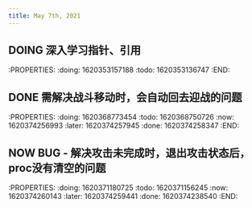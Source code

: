 ```yaml
---
title: May 7th, 2021
---
```


## DOING 深入学习指针、引用
:PROPERTIES:
:doing: 1620353157188
:todo: 1620353136747
:END:
## DONE 需解决战斗移动时，会自动回去迎战的问题
:PROPERTIES:
:doing: 1620368773454
:todo: 1620368750726
:now: 1620374256993
:later: 1620374257945
:done: 1620374258347
:END:
## NOW BUG - 解决攻击未完成时，退出攻击状态后，proc没有清空的问题
:PROPERTIES:
:doing: 1620371180725
:todo: 1620371156245
:now: 1620374260143
:later: 1620374259441
:done: 1620374238540
:END:
